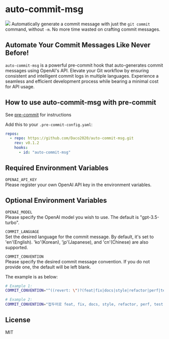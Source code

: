 # auto-commit-msg

![](https://i.imgur.com/IedULvJ.gif)
Automatically generate a commit message with just the `git commit` command, without `-m`. No more time wasted on crafting commit messages.
## Automate Your Commit Messages Like Never Before!

`auto-commit-msg` is a powerful pre-commit hook that auto-generates commit messages using OpenAI's API. Elevate your Git workflow by ensuring consistent and intelligent commit logs in multiple languages. Experience a seamless and efficient development process while bearing a minimal cost for API usage.

## How to use auto-commit-msg with pre-commit

See [pre-commit](https://github.com/pre-commit/pre-commit) for instructions

Add this to your `.pre-commit-config.yaml`:

```yaml
repos:
  - repo: https://github.com/Daco2020/auto-commit-msg.git
    rev: v0.1.2
    hooks:
      - id: "auto-commit-msg"
```

## Required Environment Variables

`OPENAI_API_KEY`  
Please register your own OpenAI API key in the environment variables.

## Optional Environment Variables

`OPENAI_MODEL`  
Please specify the OpenAI model you wish to use. The default is "gpt-3.5-turbo".

`COMMIT_LANGUAGE`  
Set the desired language for the commit message. By default, it's set to 'en'(English). 'ko'(Korean), 'jp'(Japanese), and 'cn'(Chinese) are also supported.

`COMMIT_CONVENTION`  
Please specify the desired commit message convention. If you do not provide one, the default will be left blank. 

The example is as below:  
```sh
# Example 1:
COMMIT_CONVENTION="^((revert: \")?(feat|fix|docs|style|refactor|perf|test|ci|build|chore)(\(.*\))?!!?:\s.{1,50})"

# Example 2:
COMMIT_CONVENTION="접두어로 feat, fix, docs, style, refactor, perf, test, ci, build, chore 중 하나를 사용하세요. (예시: feat: 로그인 기능 추가)"
```


## License

MIT

